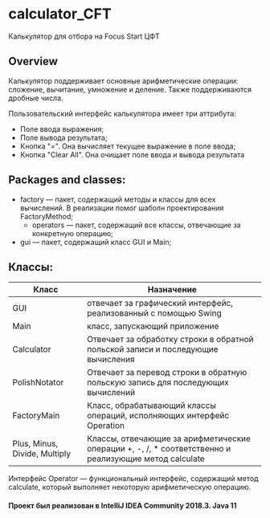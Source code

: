 # calculator_CFT
Калькулятор для отбора на Focus Start ЦФТ

## Overview
Калькулятор поддерживает основные арифметические операции: сложение, вычитание, умножение и деление. Также поддерживаются дробные числа.

Пользовательский интерфейс калькулятора имеет три аттрибута:
  - Поле ввода выражения;
  - Поле вывода результата;
  - Кнопка "=". Она вычисляет текущее выражение в поле ввода;
  - Кнопка "Clear All". Она очищает поле ввода и вывода результата

## Packages and classes:
  - factory — пакет, содержащий методы и классы для всех вычислений. В реализации помог шаболн проектирования FactoryMethod;
    - operators — пакет, содержащий все классы, отвечающие за конкретную операцию;
  - gui — пакет, содержащий класс GUI и Main;
  
## Классы:
| Класс | Назначение |
| ------ | ------ |
| GUI | отвечает за графический интерфейс, реализованный с помощью Swing |
| Main | класс, запускающий приложение |
| Calculator | Отвечает за обработку строки в обратной польской записи и последующие вычисления |
| PolishNotator | Отвечает за перевод строки в обратную польскую запись для последующих вычислений |
| FactoryMain | Класс, обрабатывающий классы операций, исполняющих интерфейс Operation |
| Plus, Minus, Divide, Multiply | Классы, отвечающие за арифметические операции +, -, /, * соответственно и реализующие метод calculate|

Интерфейс Operator — функциональный интерфейс, содержащий метод calculate, который выполняет некоторую арифметическую операцию.

#### Проект был реализован в IntelliJ IDEA Community 2018.3. Java 11
